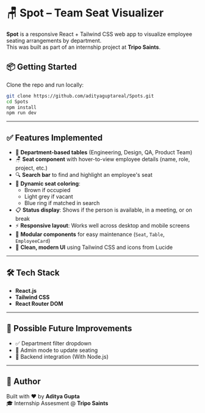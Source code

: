 # 🪑 Spot – Team Seat Visualizer

**Spot** is a responsive React + Tailwind CSS web app to visualize employee seating arrangements by department.  
This was built as part of an internship project at **Tripo Saints**.

## 📦 Getting Started

Clone the repo and run locally:

```bash
git clone https://github.com/adityaguptareal/Spots.git
cd Spots
npm install
npm run dev

```
---

## ✅ Features Implemented

- 🧭 **Department-based tables** (Engineering, Design, QA, Product Team)
- 🪑 **Seat component** with hover-to-view employee details (name, role, project, etc.)
- 🔍 **Search bar** to find and highlight an employee's seat
- 🎯 **Dynamic seat coloring**: 
  - Brown if occupied
  - Light grey if vacant
  - Blue ring if matched in search
- 📋 **Status display**: Shows if the person is available, in a meeting, or on break
- ⚡ **Responsive layout**: Works well across desktop and mobile screens
- 🧠 **Modular components** for easy maintenance (`Seat`, `Table`, `EmployeeCard`)
- 🚀 **Clean, modern UI** using Tailwind CSS and icons from Lucide

---

## 🛠 Tech Stack

- **React.js**
- **Tailwind CSS**
- **React Router DOM**


---

## 🔮 Possible Future Improvements

- ✅ Department filter dropdown
- 🔐 Admin mode to update seating
- 🔗 Backend integration (With Node.js)
---

## 🙌 Author

Built with ❤️ by **Aditya Gupta**  
🎓 Internship Assesment @ **Tripo Saints**

